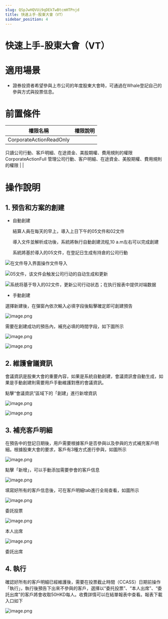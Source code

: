 ```yaml
---
slug: QSpJwHQVUi9qDEkTwBtcmHTPnjd
title: 快速上手-股東大會（VT）
sidebar_position: 4
---
```



# 快速上手-股東大會（VT）


# 適用場景

- 證券投資者希望參與上市公司的年度股東大會時，可通過在Whale登記自己的參與方式與投票信息。

# 前置條件


| 權限名稱                                                                                                        | 權限說明 |
| ----------------------------------------------------------------------------------------------------------- | ---- |
| CorporateActionReadOnly 
只讀公司行動、客戶明細、在途資金、美股期權、費用規則的權限 
CorporateActionFull
 管理公司行動、客户明細、在途資金、美股期權、費用規則的權限  |      |


# 操作說明 


## 1. 预告和方案的**創建**

- 自動創建

    結算人員在每天的早上，導入上日下午的05文件和02文件


    導入文件並解析成功後，系統將執行自動創建流程,10 a.m左右可以完成創建


    系統將基於導入的05文件，在登記日生成有持倉的公司行動


![在文件导入界面操作文件导入](/assets/eccdba58bcd2b30fcfc0fffb31973311.png)


![05文件，该文件会触发公司行动的自动生成和更新](/assets/c1d38c52dc5eb82e26e69a9fc7ee38ec.png)


![系统将基于导入的02文件，更新公司行动状态；在执行报表中提供对端数据](/assets/1d9ec4386ea83b3e38feeabd6b138197.png)

- 手動創建

選擇新建後，在彈窗內依次輸入必填字段後點擊確定即可創建預告


![image.png](/assets/2da361228948f68f71b4a7debe4c6b6a.png)


需要在創建成功的預告內，補充必填的時間字段，如下圖所示


![image.png](/assets/075ce55156072682182e9f3bd0fd0070.png)


![image.png](/assets/ebd34ed42bde9768a3dad469e14bf1d7.png)


## 2. 維護會議資訊


會議資訊是股東大會的重要內容，如果是系統自動創建，會議資訊會自動生成，如果是手動創建則需要用戶手動維護對應的會議資訊。


點擊“會議資訊”區域下的「創建」進行新增資訊


![image.png](/assets/a81f27c94b525788c3f7792c31811043.png)


![image.png](/assets/5f6b17fe2ac41401ca93e0c9aa9f3d62.png)


## **3. 補充客戶明細**


在預告中的登記日期後，用戶需要根據客戶是否參與以及參與的方式補充客戶明細。根據股東大會的要求，客戶有3種方式進行參與，如圖所示


![image.png](/assets/1651cb56f5dd80bfde7db2a69417f531.png)


點擊「新增」，可以手動添加需要參會的客戶信息


![image.png](/assets/21b06e7ff7e5acaae50e00df640e0ca0.png)


填寫好所有的客戶信息後，可在客戶明細tab進行全局查看，如圖所示


![image.png](/assets/bc2a2b0b9a11b875701aa458169b6d62.png)


委託投票


![image.png](/assets/e05e418ed029e300f6c04d949f251238.png)


本人出席


![image.png](/assets/1ad839cc98074af35bd933fa89377867.png)


委託出席


## 4. **執行**


確認好所有的客戶明細已經維護後，需要在投票截止時間（CCASS）日期前操作「執行」，執行後預告下出來不參與的客戶，選擇以“委托投票”、“本人出席”、“委託出席”的客戶將會收取50HKD每人。收費詳情可以在結單報表中查看。報表下載入口如下


![image.png](/assets/bcde2d27699f2de86c9b75dc8f2f5bcf.png)


    


    

